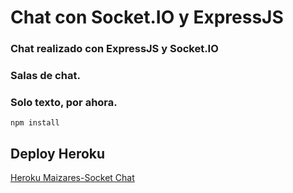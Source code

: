 # Chat con Socket.IO y ExpressJS
### Chat realizado con ExpressJS y Socket.IO
### Salas de chat.
### Solo texto, por ahora.

```
npm install
```

## Deploy Heroku

[Heroku Maizares-Socket Chat](https://maizares-chat-sockets.herokuapp.com/)